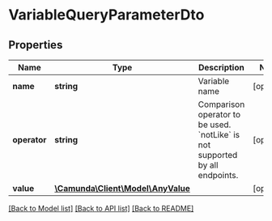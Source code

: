 # VariableQueryParameterDto

## Properties
Name | Type | Description | Notes
------------ | ------------- | ------------- | -------------
**name** | **string** | Variable name | [optional] 
**operator** | **string** | Comparison operator to be used. &#x60;notLike&#x60; is not supported by all endpoints. | [optional] 
**value** | [**\Camunda\Client\Model\AnyValue**](AnyValue.md) |  | [optional] 

[[Back to Model list]](../../README.md#documentation-for-models) [[Back to API list]](../../README.md#documentation-for-api-endpoints) [[Back to README]](../../README.md)


